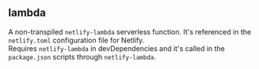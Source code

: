 ## lambda

A non-transpiled `netlify-lambda` serverless function. It's referenced in the `netlify.toml` configuration file for Netlify.  
Requires `netlify-lambda` in devDependencies and it's called in the `package.json` scripts through `netlify-lambda`.